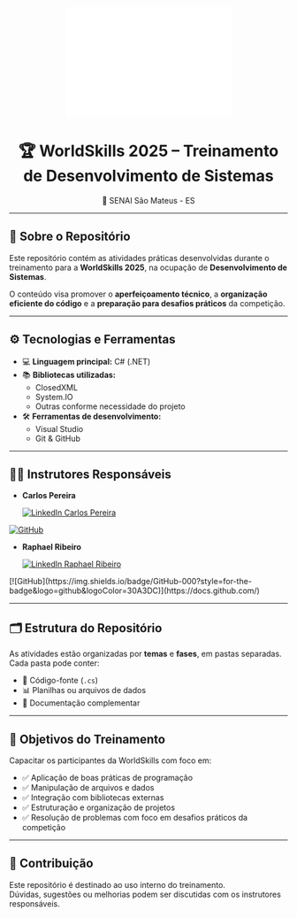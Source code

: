 <p align="center">
  <img src="WS_Logo_White_RGB.png" alt="WorldSkills Logo" width="300"/>
</p>

<h1 align="center">🏆 WorldSkills 2025 – Treinamento de Desenvolvimento de Sistemas</h1>
<p align="center">📍 SENAI São Mateus - ES</p>

---

## 📂 Sobre o Repositório

Este repositório contém as atividades práticas desenvolvidas durante o treinamento para a **WorldSkills 2025**, na ocupação de **Desenvolvimento de Sistemas**.

O conteúdo visa promover o **aperfeiçoamento técnico**, a **organização eficiente do código** e a **preparação para desafios práticos** da competição.

---

## ⚙️ Tecnologias e Ferramentas

- 💻 **Linguagem principal:** C# (.NET)  
- 📚 **Bibliotecas utilizadas:**  
  - ClosedXML  
  - System.IO  
  - Outras conforme necessidade do projeto  
- 🛠️ **Ferramentas de desenvolvimento:**  
  - Visual Studio  
  - Git & GitHub  

---

## 👨‍🏫 Instrutores Responsáveis

- **Carlos Pereira**
  <p align="left">
  <a href="https://www.linkedin.com/in/link do linkedin" target="_blank">
    <img src="https://img.shields.io/badge/LinkedIn-Carlos%20Pereira-0077B5?style=for-the-badge&logo=linkedin&logoColor=white" alt="LinkedIn Carlos Pereira"/>
  </a> 
[![GitHub](https://img.shields.io/badge/GitHub-000?style=for-the-badge&logo=github&logoColor=30A3DC)](https://github.com/capssantos)
  
- **Raphael Ribeiro**
  <p align="left">
  <a href="https://www.linkedin.com/in/raphaelsouzaribeiro/" target="_blank">
    <img src="https://img.shields.io/badge/LinkedIn-Raphael%20Ribeiro-0077B5?style=for-the-badge&logo=linkedin&logoColor=white" alt="LinkedIn Raphael Ribeiro"/>
  </a>
</p>
[![GitHub](https://img.shields.io/badge/GitHub-000?style=for-the-badge&logo=github&logoColor=30A3DC)](https://docs.github.com/)

---

## 🗂️ Estrutura do Repositório

As atividades estão organizadas por **temas** e **fases**, em pastas separadas. Cada pasta pode conter:

- 🧩 Código-fonte (`.cs`)  
- 📊 Planilhas ou arquivos de dados  
- 📝 Documentação complementar  

---

## 🎯 Objetivos do Treinamento

Capacitar os participantes da WorldSkills com foco em:

- ✅ Aplicação de boas práticas de programação  
- ✅ Manipulação de arquivos e dados  
- ✅ Integração com bibliotecas externas  
- ✅ Estruturação e organização de projetos  
- ✅ Resolução de problemas com foco em desafios práticos da competição  

---

## 🤝 Contribuição

Este repositório é destinado ao uso interno do treinamento.  
Dúvidas, sugestões ou melhorias podem ser discutidas com os instrutores responsáveis.
